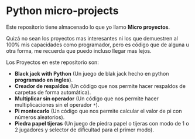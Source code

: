 # Python micro-projects
Este repositorio tiene almacenado lo que yo llamo **Micro proyectos**.

Quizá no sean los proyectos mas interesantes ni los que demuestren al 100% mis capacidades como programador, pero es código que de alguna u otra forma, me recuerda que puedo incluso llegar mas lejos.

Los Proyectos en este repositorio son:

+ **Black jack with Python** (Un juego de blak jack hecho en python **programado en ingles**).
+ **Creador de respaldos** (Un código que nos permite hacer respaldos de carpetas de forma automática).
+ **Multiplicar sin operador** (Un código que nos permite hacer multiplicaciones sin el operador `*`).
+ **Pi montecarlo** (Un código que nos permite calcular el valor de pi con números aleatorios).
+ **Piedra papel tijeras** (Un juego de piedra papel o tijeras con modo de 1 o 2 jugadores y selector de dificultad para el primer modo).

